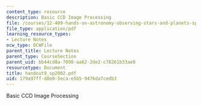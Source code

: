 ```yaml
---
content_type: resource
description: Basic CCD Image Processing
file: /courses/12-409-hands-on-astronomy-observing-stars-and-planets-spring-2002/179a97ffd8e05ecae5b59476da7cedb3_handout9_sp2002.pdf
file_type: application/pdf
learning_resource_types:
- Lecture Notes
ocw_type: OCWFile
parent_title: Lecture Notes
parent_type: CourseSection
parent_uid: bb44cd8a-7098-aa62-2de2-c78261b33ae0
resourcetype: Document
title: handout9_sp2002.pdf
uid: 179a97ff-d8e0-5eca-e5b5-9476da7cedb3
---
```

Basic CCD Image Processing

